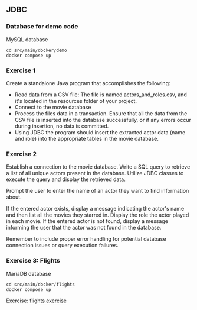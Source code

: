 ## JDBC

### Database for demo code
MySQL database
```
cd src/main/docker/demo
docker compose up
```

### Exercise 1

Create a standalone Java program that accomplishes the following:

- Read data from a CSV file: The file is named actors_and_roles.csv, and it's located in the resources folder of your project.
- Connect to the movie database
- Process the files data in a transaction. Ensure that all the data from the CSV file is inserted into the database successfully, or if any errors occur during insertion, no data is committed. 
- Using JDBC the program should insert the extracted actor data (name and role) into the appropriate tables in the movie database.

### Exercise 2

Establish a connection to the movie database.
Write a SQL query to retrieve a list of all unique actors present in the database. Utilize JDBC classes to execute the query and display the retrieved data.

Prompt the user to enter the name of an actor they want to find information about.

If the entered actor exists, display a message indicating the actor's name and then list all the movies they starred in. Display the role the actor played in each movie.
If the entered actor is not found, display a message informing the user that the actor was not found in the database.

Remember to include proper error handling for potential database connection issues or query execution failures.

### Exercise 3: Flights

MariaDB database
```
cd src/main/docker/flights
docker compose up
```

Exercise: [flights exercise](flights.md)
